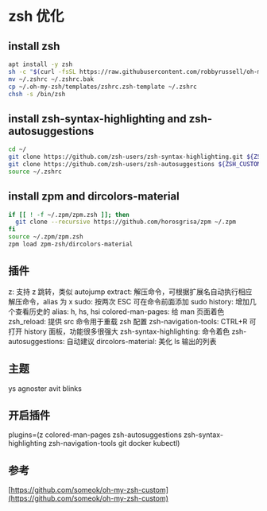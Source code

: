 # zsh 优化
## install zsh 
```bash
apt install -y zsh
sh -c "$(curl -fsSL https://raw.githubusercontent.com/robbyrussell/oh-my-zsh/master/tools/install.sh)"
mv ~/.zshrc ~/.zshrc.bak
cp ~/.oh-my-zsh/templates/zshrc.zsh-template ~/.zshrc
chsh -s /bin/zsh
```
## install zsh-syntax-highlighting and zsh-autosuggestions
```bash
cd ~/
git clone https://github.com/zsh-users/zsh-syntax-highlighting.git ${ZSH_CUSTOM:-~/.oh-my-zsh/custom}/plugins/zsh-syntax-highlighting
git clone https://github.com/zsh-users/zsh-autosuggestions ${ZSH_CUSTOM:-~/.oh-my-zsh/custom}/plugins/zsh-autosuggestions
source ~/.zshrc
```
## install zpm and dircolors-material
```bash
if [[ ! -f ~/.zpm/zpm.zsh ]]; then
  git clone --recursive https://github.com/horosgrisa/zpm ~/.zpm
fi
source ~/.zpm/zpm.zsh
zpm load zpm-zsh/dircolors-material
```

## 插件
z: 支持 z 跳转，类似 autojump
extract: 解压命令，可根据扩展名自动执行相应解压命令，alias 为 x
sudo: 按两次 ESC 可在命令前面添加 sudo
history: 增加几个查看历史的 alias: h, hs, hsi
colored-man-pages: 给 man 页面着色
zsh_reload: 提供 src 命令用于重载 zsh 配置
zsh-navigation-tools: CTRL+R 可打开 history 面板，功能很多很强大
zsh-syntax-highlighting: 命令着色
zsh-autosuggestions: 自动建议
dircolors-material: 美化 ls 输出的列表

## 主题
ys
agnoster
avit
blinks

## 开启插件
plugins=(z colored-man-pages zsh-autosuggestions zsh-syntax-highlighting zsh-navigation-tools git docker kubectl)

## 参考
[https://github.com/someok/oh-my-zsh-custom](https://github.com/someok/oh-my-zsh-custom)